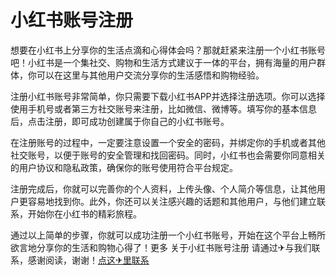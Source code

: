 # 小红书账号注册

想要在小红书上分享你的生活点滴和心得体会吗？那就赶紧来注册一个小红书账号吧！小红书是一个集社交、购物和生活方式建议于一体的平台，拥有海量的用户群体，你可以在这里与其他用户交流分享你的生活感悟和购物经验。

注册小红书账号非常简单，你只需要下载小红书APP并选择注册选项。你可以选择使用手机号或者第三方社交账号来注册，比如微信、微博等。填写你的基本信息后，点击注册，即可成功创建属于你自己的小红书账号。

在注册账号的过程中，一定要注意设置一个安全的密码，并绑定你的手机或者其他社交账号，以便于账号的安全管理和找回密码。同时，小红书也会需要你同意相关的用户协议和隐私政策，确保你的账号使用符合平台规定。

注册完成后，你就可以完善你的个人资料，上传头像、个人简介等信息，让其他用户更容易地找到你。此外，你还可以关注感兴趣的话题和其他用户，与他们建立联系，开始你在小红书的精彩旅程。

通过以上简单的步骤，你就可以成功注册一个小红书账号，开始在这个平台上畅所欲言地分享你的生活和购物心得了！更多 关于小红书账号注册 请通过✈与我们联系，感谢阅读，谢谢！[点这✈里联系](https://1.k02.cc)